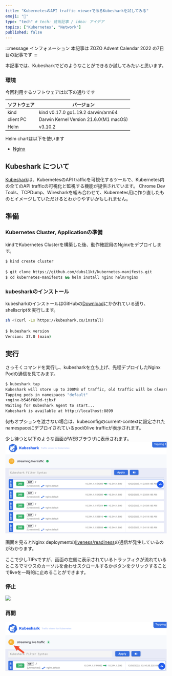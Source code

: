 ```yaml
---
title: "KubernetesのAPI traffic viewerであるKubesharkを試してみる"
emoji: "🥶"
type: "tech" # tech: 技術記事 / idea: アイデア
topics: ["Kubernetes", "Network"]
published: false
---
```


:::message
インフォメーション
本記事は ZOZO Advent Calendar 2022 の7日目の記事です
:::

本記事では、Kubesharkでどのようなことができるか試してみたいと思います。

### 環境

今回利用するソフトウェアは以下の通りです

| ソフトウェア | バージョン |
| --  | --        |
| kind | kind v0.17.0 go1.19.2 darwin/arm64 |
| client PC   | Darwin Kernel Version 21.6.0(M1 macOS) |
| Helm | v3.10.2|

Helm chartは以下を使います
- [Nginx](https://github.com/dubs11kt/kubernetes-manifests/tree/zenn/kubeshark-tutorial/helm/nginx)


## Kubeshark について

[Kubeshark](https://github.com/kubeshark/kubeshark)は、KubernetesのAPI trafficを可視化するツールで、Kubernetes内の全てのAPI trafficの可視化と監視する機能が提供されています。
Chrome Dev Tools、TCPDump、Wiresharkを組み合わせて、Kubernetes用に作り直したものとイメージしていただけるとわかりやすいかもしれません。

<!-- kubesharkについてすこし説明を入れる -->



## 準備

### Kubernetes Cluster, Applicationの準備

kindでKubernetes Clusterを構築した後、動作確認用のNginxをデプロイします。

```bash
$ kind create cluster

$ git clone https://github.com/dubs11kt/kubernetes-manifests.git
$ cd kubernetes-manifests && helm install nginx helm/nginx
```

### kubesharkのインストール

kubesharkのインストールはGitHubの[Download](https://github.com/kubeshark/kubeshark#download)にかかれている通り、shellscriptを実行します。

```bash
sh <(curl -Ls https://kubeshark.co/install)

$ kubeshark version
Version: 37.0 (main)
```



## 実行

さっそくコマンドを実行し、kubesharkを立ち上げ、先程デプロイしたNginx Podの通信を見てみます。

```bash
$ kubeshark tap
Kubeshark will store up to 200MB of traffic, old traffic will be cleared once the limit is reached.
Tapping pods in namespaces "default"
+nginx-b546f689d-tjbxf
Waiting for Kubeshark Agent to start...
Kubeshark is available at http://localhost:8899
```

何もオプションを渡さない場合は、kubeconfigのcurrent-contextに設定されたnamespaceにデプロイされているpodのlive trafficが表示されます。

少し待つと以下のような画面がWEBブラウザに表示されます。
![](/images/kubeshark-tutorial/top-image.png)

画面を見るとNginx deploymentの[liveness/readiness](https://github.com/dubs11kt/kubernetes-manifests/blob/zenn/kubeshark-tutorial/helm/nginx/templates/deployment.yaml#L38-L45)の通信が発生しているのがわかります。

ここで少しTIPsですが、画面の左側に表示されているトラッフィクが流れているところでマウスのカーソルを合わせスクロールするかボタンをクリックすることでliveを一時的に止めることができます。

### 停止

![](/images/kubeshark-tutorial/stream-pause.png)

### 再開

![](/images/kubeshark-tutorial/stream-live.png)

